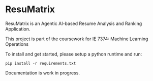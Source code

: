 # ResuMatrix

ResuMatrix is an Agentic AI-based Resume Analysis and Ranking Application. 

This project is part of the coursework for IE 7374: Machine Learning Operations

To install and get started, please setup a python runtime and run:

`pip install -r requirements.txt`

Documentation is work in progress.

